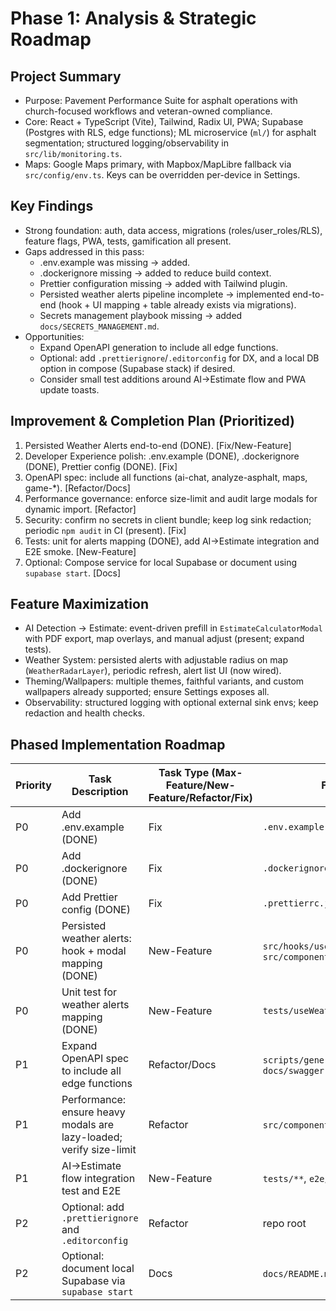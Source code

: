 # Phase 1: Analysis & Strategic Roadmap

## Project Summary
- Purpose: Pavement Performance Suite for asphalt operations with church-focused workflows and veteran-owned compliance.
- Core: React + TypeScript (Vite), Tailwind, Radix UI, PWA; Supabase (Postgres with RLS, edge functions); ML microservice (`ml/`) for asphalt segmentation; structured logging/observability in `src/lib/monitoring.ts`.
- Maps: Google Maps primary, with Mapbox/MapLibre fallback via `src/config/env.ts`. Keys can be overridden per-device in Settings.

## Key Findings
- Strong foundation: auth, data access, migrations (roles/user_roles/RLS), feature flags, PWA, tests, gamification all present.
- Gaps addressed in this pass:
  - .env.example was missing → added.
  - .dockerignore missing → added to reduce build context.
  - Prettier configuration missing → added with Tailwind plugin.
  - Persisted weather alerts pipeline incomplete → implemented end-to-end (hook + UI mapping + table already exists via migrations).
  - Secrets management playbook missing → added `docs/SECRETS_MANAGEMENT.md`.
- Opportunities:
  - Expand OpenAPI generation to include all edge functions.
  - Optional: add `.prettierignore`/`.editorconfig` for DX, and a local DB option in compose (Supabase stack) if desired.
  - Consider small test additions around AI→Estimate flow and PWA update toasts.

## Improvement & Completion Plan (Prioritized)
1. Persisted Weather Alerts end-to-end (DONE). [Fix/New-Feature]
2. Developer Experience polish: .env.example (DONE), .dockerignore (DONE), Prettier config (DONE). [Fix]
3. OpenAPI spec: include all functions (ai-chat, analyze-asphalt, maps, game-*). [Refactor/Docs]
4. Performance governance: enforce size-limit and audit large modals for dynamic import. [Refactor]
5. Security: confirm no secrets in client bundle; keep log sink redaction; periodic `npm audit` in CI (present). [Fix]
6. Tests: unit for alerts mapping (DONE), add AI→Estimate integration and E2E smoke. [New-Feature]
7. Optional: Compose service for local Supabase or document using `supabase start`. [Docs]

## Feature Maximization
- AI Detection → Estimate: event-driven prefill in `EstimateCalculatorModal` with PDF export, map overlays, and manual adjust (present; expand tests).
- Weather System: persisted alerts with adjustable radius on map (`WeatherRadarLayer`), periodic refresh, alert list UI (now wired).
- Theming/Wallpapers: multiple themes, faithful variants, and custom wallpapers already supported; ensure Settings exposes all.
- Observability: structured logging with optional external sink envs; keep redaction and health checks.

## Phased Implementation Roadmap

| Priority | Task Description | Task Type (Max-Feature/New-Feature/Refactor/Fix) | Files to Modify/Create |
|---|---|---|---|
| P0 | Add .env.example (DONE) | Fix | `.env.example` |
| P0 | Add .dockerignore (DONE) | Fix | `.dockerignore` |
| P0 | Add Prettier config (DONE) | Fix | `.prettierrc.json` |
| P0 | Persisted weather alerts: hook + modal mapping (DONE) | New-Feature | `src/hooks/useWeatherAlerts.ts`, `src/components/weather/WeatherRadarModal.tsx` |
| P0 | Unit test for weather alerts mapping (DONE) | New-Feature | `tests/useWeatherAlerts.test.ts` |
| P1 | Expand OpenAPI spec to include all edge functions | Refactor/Docs | `scripts/generate-openapi.ts`, `docs/swagger.json` |
| P1 | Performance: ensure heavy modals are lazy-loaded; verify size-limit | Refactor | `src/components/**`, `package.json` |
| P1 | AI→Estimate flow integration test and E2E | New-Feature | `tests/**`, `e2e/**` |
| P2 | Optional: add `.prettierignore` and `.editorconfig` | Refactor | repo root |
| P2 | Optional: document local Supabase via `supabase start` | Docs | `docs/README.md`, `docs/DEPLOYMENT_CHECKLIST.md` |
